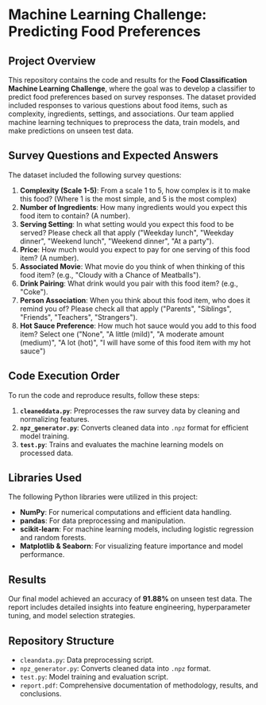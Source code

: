 # Machine Learning Challenge: Predicting Food Preferences

## Project Overview
This repository contains the code and results for the **Food Classification Machine Learning Challenge**, where the goal was to develop a classifier to predict food preferences based on survey responses. The dataset provided included responses to various questions about food items, such as complexity, ingredients, settings, and associations. Our team applied machine learning techniques to preprocess the data, train models, and make predictions on unseen test data.

## Survey Questions and Expected Answers
The dataset included the following survey questions:
1. **Complexity (Scale 1-5)**: From a scale 1 to 5, how complex is it to make this food? (Where 1 is the most simple, and 5 is the most
complex)
2. **Number of Ingredients**: How many ingredients would you expect this food item to contain? (A number).
3. **Serving Setting**: In what setting would you expect this food to be served? Please check all that apply ("Weekday lunch", "Weekday dinner", "Weekend lunch", "Weekend dinner", "At a party").
5. **Price**: How much would you expect to pay for one serving of this food item? (A number).
6. **Associated Movie**: What movie do you think of when thinking of this food item? (e.g., "Cloudy with a Chance of Meatballs").
7. **Drink Pairing**: What drink would you pair with this food item? (e.g., "Coke").
8. **Person Association**: When you think about this food item, who does it remind you of? Please check all that apply ("Parents", "Siblings", "Friends", "Teachers", "Strangers").
9. **Hot Sauce Preference**: How much hot sauce would you add to this food item? Select one ("None", "A little (mild)", "A moderate amount (medium)", "A lot (hot)", "I will have some of this food item with my hot sauce")

## Code Execution Order
To run the code and reproduce results, follow these steps:
1. **`cleaneddata.py`**: Preprocesses the raw survey data by cleaning and normalizing features.
2. **`npz_generator.py`**: Converts cleaned data into `.npz` format for efficient model training.
3. **`test.py`**: Trains and evaluates the machine learning models on processed data.

## Libraries Used
The following Python libraries were utilized in this project:
- **NumPy**: For numerical computations and efficient data handling.
- **pandas**: For data preprocessing and manipulation.
- **scikit-learn**: For machine learning models, including logistic regression and random forests.
- **Matplotlib & Seaborn**: For visualizing feature importance and model performance.

## Results
Our final model achieved an accuracy of **91.88%** on unseen test data. The report includes detailed insights into feature engineering, hyperparameter tuning, and model selection strategies.

## Repository Structure
- `cleandata.py`: Data preprocessing script.
- `npz_generator.py`: Converts cleaned data into `.npz` format.
- `test.py`: Model training and evaluation script.
- `report.pdf`: Comprehensive documentation of methodology, results, and conclusions.
